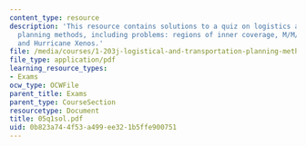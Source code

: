 ```yaml
---
content_type: resource
description: 'This resource contains solutions to a quiz on logistics and transportation
  planning methods, including problems: regions of inner coverage, M/M/1 with a variation,
  and Hurricane Xenos.'
file: /media/courses/1-203j-logistical-and-transportation-planning-methods-fall-2006/0b823a744f53a499ee321b5ffe900751_05q1sol.pdf
file_type: application/pdf
learning_resource_types:
- Exams
ocw_type: OCWFile
parent_title: Exams
parent_type: CourseSection
resourcetype: Document
title: 05q1sol.pdf
uid: 0b823a74-4f53-a499-ee32-1b5ffe900751
---
```

